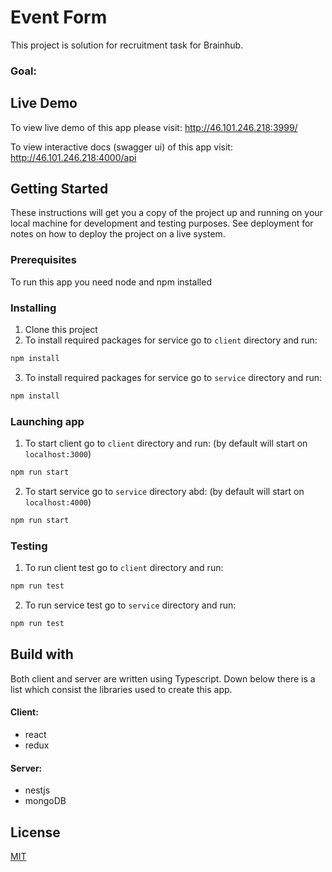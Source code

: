 # Event Form

This project is solution for recruitment task for Brainhub.

### Goal:

## Live Demo

To view live demo of this app please visit:
http://46.101.246.218:3999/

To view interactive docs (swagger ui) of this app visit:
http://46.101.246.218:4000/api

## Getting Started

These instructions will get you a copy of the project up and running on your local machine for development and testing purposes. See deployment for notes on how to deploy the project on a live system.

### Prerequisites

To run this app you need node and npm installed

### Installing

1. Clone this project
2. To install required packages for service go to `client` directory and run:

```sh
npm install
```

3. To install required packages for service go to `service` directory and run:

```sh
npm install
```

### Launching app

1. To start client go to `client` directory and run: (by default will start on `localhost:3000`)

```sh
npm run start
```

2. To start service go to `service` directory abd: (by default will start on `localhost:4000`)

```sh
npm run start
```

### Testing

1. To run client test go to `client` directory and run:

```sh
npm run test
```

2. To run service test go to `service` directory and run:

```sh
npm run test
```

## Build with

Both client and server are written using Typescript. Down below there is a list which consist the libraries used to create this app.

#### Client:

- react
- redux

#### Server:

- nestjs
- mongoDB

## License

[MIT](https://choosealicense.com/licenses/mit/)
